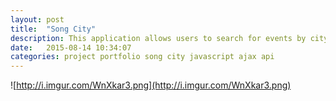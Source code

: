 ```yaml
---
layout: post
title:  "Song City"
description: This application allows users to search for events by city
date:   2015-08-14 10:34:07
categories: project portfolio song city javascript ajax api
---
```



![http://i.imgur.com/WnXkar3.png](http://i.imgur.com/WnXkar3.png)
